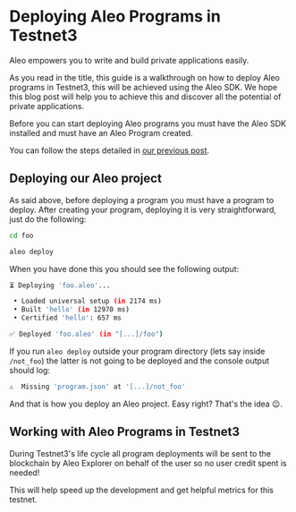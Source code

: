 # Deploying Aleo Programs in Testnet3

Aleo empowers you to write and build private applications easily.

As you read in the title, this guide is a walkthrough on how to deploy Aleo programs in Testnet3, this will be achieved using the Aleo SDK. We hope this blog post will help you to achieve this and discover all the potential of private applications.

Before you can start deploying Aleo programs you must have the Aleo SDK installed and must have an Aleo Program created.

You can follow the steps detailed in [our previous post](https://www.entropy1729.com/aleo-development-starter-pack/).

## Deploying our Aleo project

As said above, before deploying a program you must have a program to deploy. After creating your program, deploying it is very straightforward, just do the following:


```bash
cd foo

aleo deploy
```

When you have done this you should see the following output:

```bash
⏳ Deploying 'foo.aleo'...

 • Loaded universal setup (in 2174 ms)
 • Built 'hello' (in 12970 ms)
 • Certified 'hello': 657 ms

✅ Deployed 'foo.aleo' (in "[...]/foo")
```

If you run `aleo deploy` outside your program directory (lets say inside `/not_foo`) the latter is not going to be deployed and the console output should log:

```bash
⚠️  Missing 'program.json' at '[...]/not_foo'
```

And that is how you deploy an Aleo project. Easy right? That's the idea 😉.

<!--
## Checking your program was succesfully deployed

TODO
-->

## Working with Aleo Programs in Testnet3

During Testnet3's life cycle all program deployments will be sent to the blockchain by Aleo Explorer on behalf of the user so no user credit spent is needed!

This will help speed up the development and get helpful metrics for this testnet.

